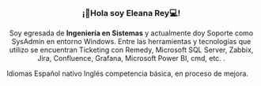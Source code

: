 <p align="center" width="300">
   <h3 align="center">¡👋Hola soy Eleana Rey💻!</h3>
</p>

<p align="center">Soy egresada de <strong>Ingeniería en Sistemas</strong> y actualmente doy Soporte como SysAdmin en entorno Windows. Entre las herramientas y tecnologías que utilizo se encuentran Ticketing con Remedy, Microsoft SQL Server, Zabbix, Jira, Confluence, Grafana, Microsoft Power BI, cmd, etc. .<br /></p>

Idiomas
Español nativo
Inglés competencia básica, en proceso de mejora.




